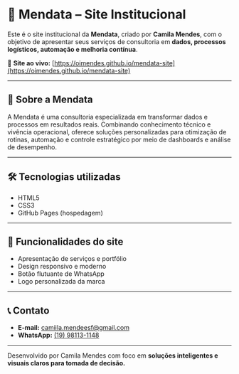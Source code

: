 # 💼 Mendata – Site Institucional

Este é o site institucional da **Mendata**, criado por **Camila Mendes**, com o objetivo de apresentar seus serviços de consultoria em **dados, processos logísticos, automação e melhoria contínua**.

🔗 **Site ao vivo:** [https://oimendes.github.io/mendata-site](https://oimendes.github.io/mendata-site)

---

## 🚀 Sobre a Mendata
A Mendata é uma consultoria especializada em transformar dados e processos em resultados reais. Combinando conhecimento técnico e vivência operacional, oferece soluções personalizadas para otimização de rotinas, automação e controle estratégico por meio de dashboards e análise de desempenho.

---

## 🛠️ Tecnologias utilizadas
- HTML5
- CSS3
- GitHub Pages (hospedagem)

---

## 📸 Funcionalidades do site
- Apresentação de serviços e portfólio
- Design responsivo e moderno
- Botão flutuante de WhatsApp
- Logo personalizada da marca

---

## 📞 Contato
- **E-mail:** camiila.mendeesf@gmail.com  
- **WhatsApp:** [(19) 98113-1148](https://wa.me/5519981131148)

---

Desenvolvido por Camila Mendes com foco em **soluções inteligentes e visuais claros para tomada de decisão.**
